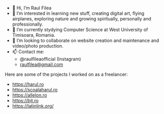 - 👋 Hi, I’m Raul Filea
- 👀 I’m interested in learning new stuff, creating digital art, flying airplanes, exploring nature and growing spiritually, personally and professionally.
- 🌱 I’m currently stydying Computer Science at West University of Timisoara, Romania.
- 💞️ I’m looking to collaborate on website creation and maintenance and video/photo production.
- 📫 Contact me:
  - @raulfileaofficial (Instagram)
  - raulfilea@gmail.com

Here are some of the projects I worked on as a freelancer:
- https://harul.ro
- https://scoalaharul.ro
- https://allelon.ro
- https://bjt.ro
- https://latinlink.org/


<!---
RaulFilea/RaulFilea is a ✨ special ✨ repository because its `README.md` (this file) appears on your GitHub profile.
You can click the Preview link to take a look at your changes.
--->
